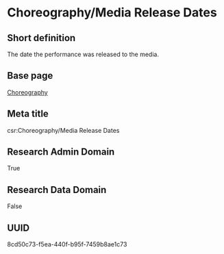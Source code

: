 # Choreography/Media Release Dates
## Short definition
The date the performance was released to the media.
## Base page
[Choreography](https://github.com/EuroCRIS/CASRAI-Dictionairies/blob/main/Objects/Choreography.md)
## Meta title
csr:Choreography/Media Release Dates
## Research Admin Domain
True
## Research Data Domain
False
## UUID
8cd50c73-f5ea-440f-b95f-7459b8ae1c73
